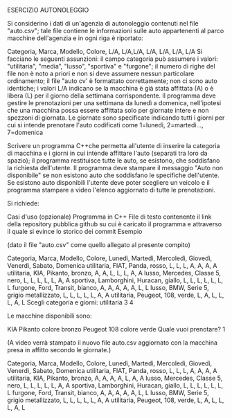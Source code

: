 ESERCIZIO AUTONOLEGGIO

Si considerino i dati di un'agenzia di autonoleggio contenuti nel file "auto.csv"; tale file contiene le informazioni sulle auto appartenenti al parco macchine dell'agenzia e in ogni riga è riportato:

 Categoria, Marca, Modello, Colore, L/A, L/A,L/A, L/A, L/A, L/A, L/A 
 Si facciano le seguenti assunzioni: 
il campo categoria può assumere i valori: "utilitaria", "media”, "lusso", "sportiva" e "furgone";
il numero di righe del file non è noto a priori e non si deve assumere nessun particolare ordinamento;
il file "auto cv' è formattato correttamente; 
non ci sono auto identiche;
i valori L/A indicano se la macchina è già stata affittata (A) o è libera (L) per il giorno della settimana corrispondente. 
Il programma deve gestire le prenotazioni per una settimana da lunedì a domenica, nell'ipotesi che una macchina possa essere affittata solo per giornate intere e non spezzoni di giornata. Le giornate sono specificate indicando tutti i giorni per cui si intende prenotare l'auto codificati come 1=lunedì, 2=martedì…, 7=domenica 

Scrivere un programma C++che permetta all'utente di inserire la categoria di macchina e i giorni in cui intende affittare l'auto (separati tra loro da spazio); il programma restituisce tutte le auto, se esistono, che soddisfano la richiesta dell'utente. II programma deve stampare il messaggio "Auto non disponibile" se non esistono auto che soddisfano le specifiche dell'utente. Se esistono auto disponibili l'utente deve poter scegliere un veicolo e il programma stampare a video l'elenco aggiornato di tutte le prenotazioni.

Si richiede:

Casi d'uso (opzionale)
Programma in C++
File di testo contenente il link della repository pubblica github su cui è caricato il programma e attraverso il quale si evince lo storico dei commit 
Esempio 

(dato il file "auto.csv" come quello allegato al presente compito)

Categoria, Marca, Modello, Colore, Lunedì, Martedì, Mercoledì, Giovedì, Venerdì, Sabato, Domenica
utilitaria, FIAT, Panda, rosso, L, L, L, A, A, A, A
utilitaria, KIA, Pikanto, bronzo, A, A, L, L, L, A, A 
lusso, Mercedes, Classe 5, nero, L, L, L, L, L, A, A 
sportiva, Lamborghini, Huracan, giallo, L, L, L, L, L, L, L
furgone, Ford, Transit, bianco, A, A, A, A, A, L, L
lusso, BMW, Serie 5, grigio metallizzato, L, L, L, L, L, A, A 
utilitaria, Peugeot, 108, verde, L, A, L, L, L, A, L
Scegli categoria e giorni: utilitaria 3 4

Le macchine disponibili sono:

  KIA Pikanto colore bronzo
  Peugeot 108 colore verde
Quale vuoi prenotare? 1

(A video verrà stampato il nuovo file auto.csv aggiornato con la macchina presa in affitto secondo le giornate.)

Categoria, Marca, Modello, Colore, Lunedì, Martedì, Mercoledì, Giovedì, Venerdì, Sabato, Domenica
utilitaria, FIAT, Panda, rosso, L, L, L, A, A, A, A
utilitaria, KIA, Pikanto, bronzo, A, A, A, A, L, A, A 
lusso, Mercedes, Classe 5, nero, L, L, L, L, L, A, A 
sportiva, Lamborghini, Huracan, giallo, L, L, L, L, L, L, L
furgone, Ford, Transit, bianco, A, A, A, A, A, L, L
lusso, BMW, Serie 5, grigio metallizzato, L, L, L, L, L, A, A 
utilitaria, Peugeot, 108, verde, L, A, L, L, L, A, L
